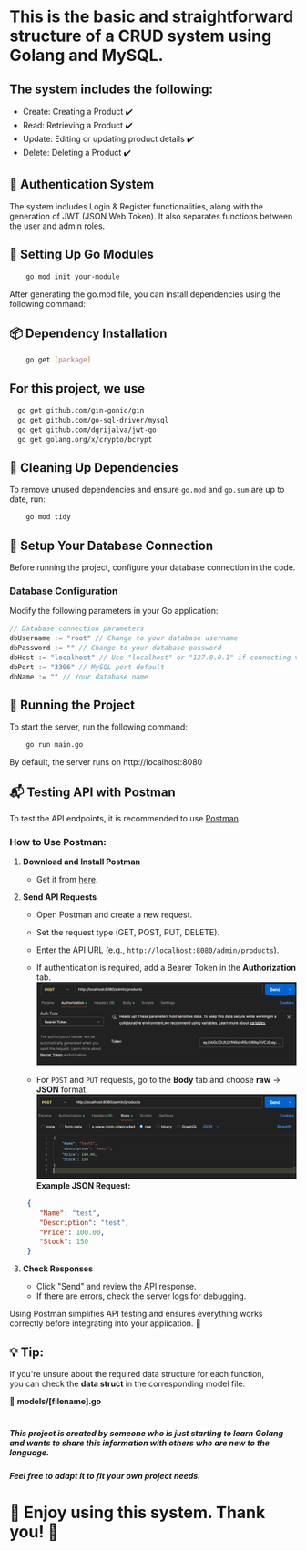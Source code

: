 # This is the basic and straightforward structure of a CRUD system using Golang and MySQL.

## The system includes the following:

* Create: Creating a Product ✔️
* Read: Retrieving a Product ✔️
* Update: Editing or updating product details ✔️
* Delete: Deleting a Product ✔️

## 🔐 Authentication System
The system includes Login & Register functionalities, along with the generation of JWT (JSON Web Token). It also separates functions between the user and admin roles.

 ## 🔨 Setting Up Go Modules

``` bash
    go mod init your-module
  ```
After generating the go.mod file, you can install dependencies using the following command:

## 📦 Dependency Installation

``` bash
    go get [package]
  ```
##  For this project, we use

  ``` bash
    go get github.com/gin-gonic/gin
    go get github.com/go-sql-driver/mysql
    go get github.com/dgrijalva/jwt-go
    go get golang.org/x/crypto/bcrypt   
  ```
## 🔄 Cleaning Up Dependencies

To remove unused dependencies and ensure `go.mod` and `go.sum` are up to date, run:

```bash
    go mod tidy
```
## 🔧 Setup Your Database Connection

Before running the project, configure your database connection in the code.

### **Database Configuration**
Modify the following parameters in your Go application:

```go
// Database connection parameters
dbUsername := "root" // Change to your database username
dbPassword := "" // Change to your database password
dbHost := "localhost" // Use "localhost" or "127.0.0.1" if connecting via a network
dbPort := "3306" // MySQL port default 
dbName := "" // Your database name
```

## 🚀 Running the Project

To start the server, run the following command:
```bash
    go run main.go
```
By default, the server runs on http://localhost:8080

## 📬 Testing API with Postman

To test the API endpoints, it is recommended to use [Postman](https://www.postman.com/).

### **How to Use Postman:**
1. **Download and Install Postman**  
   - Get it from [here](https://www.postman.com/downloads/).
   
2. **Send API Requests**  
   - Open Postman and create a new request.  
   - Set the request type (GET, POST, PUT, DELETE).  
   - Enter the API URL (e.g., `http://localhost:8080/admin/products`).  
   - If authentication is required, add a Bearer Token in the **Authorization** tab.  
   ![Postman acc](src/images/acc.png)

   - For `POST` and `PUT` requests, go to the **Body** tab and choose **raw** → **JSON** format.  
   ![Postman Raw JSON Example](src/images/raw.png)
   **Example JSON Request:** 
    ```Json
     {
        "Name": "test",
        "Description": "test",
        "Price": 100.00,
        "Stock": 150
     }
    ```


3. **Check Responses**  
   - Click "Send" and review the API response.  
   - If there are errors, check the server logs for debugging.  

Using Postman simplifies API testing and ensures everything works correctly before integrating into your application. 🚀

## 💡 **Tip:**  
If you're unsure about the required data structure for each function,  
you can check the **data struct** in the corresponding model file:  

📂 **models/[filename].go**  
#



##### This project is created by someone who is just starting to learn Golang and wants to share this information with others who are new to the language.
##### Feel free to adapt it to fit your own project needs.

# 🎉 Enjoy using this system. Thank you! 🎉
